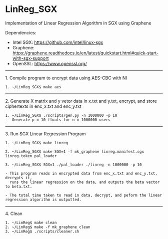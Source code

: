 # LinReg_SGX
Implementation of Linear Regression Algorithm in SGX using Graphene

Dependencies:
- Intel SGX: https://github.com/intel/linux-sgx
- Graphene: https://graphene.readthedocs.io/en/latest/quickstart.html#quick-start-with-sgx-support
- OpenSSL: https://www.openssl.org/

<hr/>
1. Compile program to encrypt data using AES-CBC with NI

	1. ~/LinReg_SGX$ make aes

<hr/>
2. Generate X matrix and y vetor data in x.txt and y.txt, encrypt, and store ciphertexts in enc_x.txt and enc_y.txt

	1. ~/LinReg_SGX$ ./scripts/gen.py -n 1000000 -p 10
    -  Generate p = 10 floats for n = 1000000 users

<hr/>
3. Run SGX Linear Regression Program

	1. ~/LinReg_SGX$ make linreg

	2. ~/LinReg_SGX$ make SGX=1 -f mk_graphene linreg.manifest.sgx linreg.token pal_loader

	3. ~/LinReg_SGX$ SGX=1 ./pal_loader ./linreg -n 1000000 -p 10
	
	- This program reads in encrypted data from enc_x.txt and enc_y.txt, decrypts it,
	  runs the linear regression on the data, and outputs the beta vector to beta.txt.

	- The total time taken to read in data, decrypt, and peform the linear regression algorithm is outputted.

<hr/>
4. Clean

	1. ~/LinReg$ make clean
	2. ~/LinReg$ make -f mk_graphene clean
	3. ~/LinReg$ ./scripts/cleaner.sh
